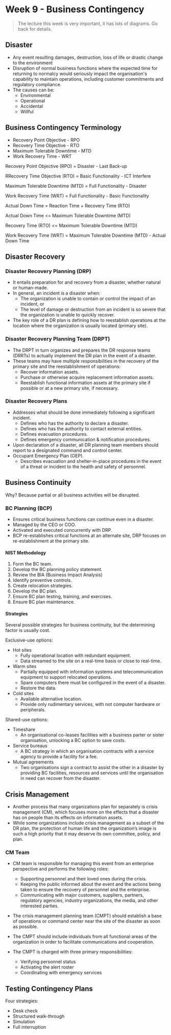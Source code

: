# Week 9 - Business Contingency

> The lecture this week is very important, it has lots of diagrams. Go back for details.

## Disaster

* Any event resulting damages, destruction, loss of life or drastic change to the environment
* Disruption of normal business functions where the expected time for returning to normalcy would seriously impact the organisation's capability to maintain operations, including customer commitments and regulatory compliance.
* The causes can be:
    * Environmental
    * Operational
    * Accidental
    * Willful

## Business Contingency Terminology

* Recovery Point Objective - RPO
* Recovery Time Objective - RTO
* Maximum Tolerable Downtime - MTD
* Work Recovery Time - WRT

Recovery Point Objective (RPO) = Disaster - Last Back-up

RRecovery Time Objective (RTO) = Basic Functionality - ICT Interfere 

Maximum Tolerable Downtime (MTD) = Full Functionality - Disaster

Work Recovery Time (WRT) = Full Functionality - Basic Functionality

Actual Down Time = Reaction Time + Recovery Time (RTO)

Actual Down Time <= Maximum Tolerable Downtime (MTD)

Recovery Time (RTO) <= Maximum Tolerable Downtime (MTD)

Work Recovery Time (WRT) = Maximum Tolerable Downtime (MTD) - Actual Down Time

## Disaster Recovery

### Disaster Recovery Planning (DRP)

* It entails preparation for and recovery from a disaster, whether natural or human-made.
* In general, an incident is a disaster when:
    * The organization is unable to contain or control the impact of an incident, or
    * The level of damage or destruction from an incident is so severe that the organization is unable to quickly recover.
* The key role of a DR plan is defining how to reestablish operations at the location where the organization is usually located (primary site).

### Disaster Recovery Planning Team (DRPT)

* The DRPT in turn organizes and prepares the DR response teams (DRRTs) to actually implement the DR plan in the event of a disaster.
* These teams may have multiple responsibilities in the recovery of the primary site and the reestablishment of operations:
    * Recover information assets.
    * Purchase or otherwise acquire replacement information assets.
    * Reestablish functional information assets at the primary site if possible or at a new primary site, if necessary.

### Disaster Recovery Plans

* Addresses what should be done immediately following a significant incident.
    * Defines who has the authority to declare a disaster.
    * Defines who has the authority to contact external entities.
    * Defines evacuation procedures.
    * Defines emergency communication & notification procedures.
* Upon declaration of a disaster, all DR planning team members should report to a designated command and control center.
* Occupant Emergency Plan (OEP).
    * Describes evacuation and shelter-in-place procedures in the event of a threat or incident to the health and safety of personnel.

## Business Continuity

Why? Because partial or all business activities will be disrupted.

### BC Planning (BCP)

* Ensures critical business functions can continue even in a disaster.
* Managed by the CEO or COO.
* Activated and executed concurrently with DRP.
* BCP re-establishes critical functions at an alternate site, DRP focuses on re-establishment at the primary site.

#### NIST Methodology

1. Form the BC team.
2. Develop the BC planning policy statement.
3. Review the BIA (Business Impact Analysis)
4. Identify preventive controls.
5. Create relocation strategies.
6. Develop the BC plan.
7. Ensure BC plan testing, training, and exercises.
8. Ensure BC plan maintenance.

#### Strategies

Several possible strategies for business continuity, but the determining factor is usually cost.

Exclusive-use options:
* Hot sites
    * Fully operational location with redundant equipment.
    * Data streamed to the site on a real-time basis or close to real-time.
* Warm sites
    * Partially equipped with information systems and telecommunication equipment to support relocated operations.
    * Spare computers there must be configured in the event of a disaster.
    * Restore the data.
* Cold sites
    * Available alternative location.
    * Provide only rudimentary services, with not computer hardware or peripherals.

Shared-use options:
* Timeshare
    * An organisational co-leases facilities with a business parter or sister organisation, unlocking a BC option to save costs.
* Service bureaus
    * A BC strategy in which an organisation contracts with a service agency to provide a facility for a fee.
* Mutual agreements
    * Two organisations sign a contract to assist the other in a disaster by providing BC facilities, resources and services until the organisation in need can recover from the disaster.

## Crisis Management

* Another process that many organizations plan for separately is crisis management (CM), which focuses more on the effects that a disaster has on people than its effects on information assets.
* While some organizations include crisis management as a subset of the DR plan, the protection of human life and the organization’s image is such a high priority that it may deserve its own committee, policy, and plan.

### CM Team

* CM team is responsible for managing this event from an enterprise perspective and performs the following roles: 
    * Supporting personnel and their loved ones during the crisis.
    * Keeping the public informed about the event and the actions being taken to ensure the recovery of personnel and the enterprise.
    * Communicating with major customers, suppliers, partners, regulatory agencies, industry organizations, the media, and other interested parties.

* The crisis management planning team (CMPT) should establish a base of operations or command center near the site of the disaster as soon as possible.
* The CMPT should include individuals from all functional areas of the organization in order to facilitate communications and cooperation.
* The CMPT is charged with three primary responsibilities:
    * Verifying personnel status
    * Activating the alert roster
    * Coordinating with emergency services

## Testing Contingency Plans

Four strategies:

* Desk check
* Structured walk-through
* Simulation
* Full interruption
